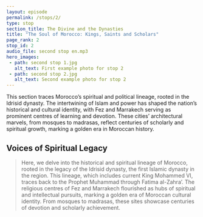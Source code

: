 ```yaml
---
layout: episode
permalink: /stops/2/
type: stop
section_title: The Divine and the Dynasties
title: "The Soul of Morocco: Kings, Saints and Scholars"
page_rank: 2
stop_id: 2
audio_file: second stop en.mp3
hero_images:
 - path: second stop 1.jpg
   alt_text: First example photo for stop 2
 - path: second stop 2.jpg
   alt_text: Second example photo for stop 2
---
```

This section traces Morocco’s spiritual and political lineage, rooted in the Idrisid dynasty. The intertwining of Islam and power has shaped the nation’s historical and cultural identity, with Fez and Marrakech serving as prominent centres of learning and devotion. These cities’ architectural marvels, from mosques to madrasas, reflect centuries of scholarly and spiritual growth, marking a golden era in Moroccan history.

## Voices of Spiritual Legacy

> Here, we delve into the historical and spiritual lineage of Morocco, rooted in the legacy of the Idrisid dynasty, the first Islamic dynasty in the region. This lineage, which includes current King Mohammed VI, traces back to the Prophet Muhammad through Fatima al-Zahra’. The religious centres of Fez and Marrakech flourished as hubs of spiritual and intellectual pursuits, marking a golden era of Moroccan cultural identity. From mosques to madrasas, these sites showcase centuries of devotion and scholarly achievement.

